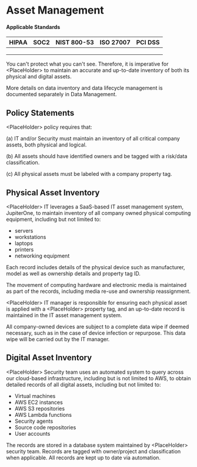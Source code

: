 # Asset Management

#### Applicable Standards

| HIPAA | SOC2 | NIST 800-53 | ISO 27007 | PCI DSS |
| ----- | ---- | ----------- | --------- | ------- |
|       |      |             |           |         |
|       |      |             |           |         |
|       |      |             |           |         |

You can't protect what you can't see. Therefore, it is imperative for \<PlaceHolder> to maintain an accurate and up-to-date inventory of both its physical and digital assets.

More details on data inventory and data lifecycle management is documented separately in Data Management.

## Policy Statements

\<PlaceHolder> policy requires that:

(a) IT and/or Security must maintain an inventory of all critical company assets, both physical and logical.

(b) All assets should have identified owners and be tagged with a risk/data classification.

(c) All physical assets must be labeled with a company property tag.



## Physical Asset Inventory

\<PlaceHolder> IT leverages a SaaS-based IT asset management system, JupiterOne, to maintain inventory of all company owned physical computing equipment, including but not limited to:

* servers
* workstations
* laptops
* printers
* networking equipment

Each record includes details of the physical device such as manufacturer, model as well as ownership details and property tag ID.

The movement of computing hardware and electronic media is maintained as part of the records, including media re-use and ownership reassignment.

\<PlaceHolder> IT manager is responsible for ensuring each physical asset is applied with a \<PlaceHolder> property tag, and an up-to-date record is maintained in the IT asset management system.

All company-owned devices are subject to a complete data wipe if deemed necessary, such as in the case of device infection or repurpose. This data wipe will be carried out by the IT manager.



## Digital Asset Inventory

\<PlaceHolder> Security team uses an automated system to query across our cloud-based infrastructure, including but is not limited to AWS, to obtain detailed records of all digital assets, including but not limited to:

* Virtual machines
* AWS EC2 instances
* AWS S3 repositories
* AWS Lambda functions
* Security agents
* Source code repositories
* User accounts

The records are stored in a database system maintained by \<PlaceHolder> security team. Records are tagged with owner/project and classification when applicable. All records are kept up to date via automation.









